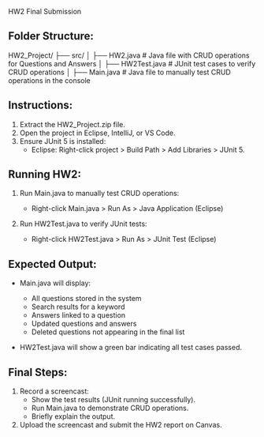 HW2 Final Submission

Folder Structure:
-----------------
HW2_Project/
├── src/
│   ├── HW2.java           # Java file with CRUD operations for Questions and Answers
│   ├── HW2Test.java       # JUnit test cases to verify CRUD operations
│   ├── Main.java          # Java file to manually test CRUD operations in the console

Instructions:
-------------
1. Extract the HW2_Project.zip file.
2. Open the project in Eclipse, IntelliJ, or VS Code.
3. Ensure JUnit 5 is installed:
   - Eclipse: Right-click project > Build Path > Add Libraries > JUnit 5.

Running HW2:
------------
1. Run Main.java to manually test CRUD operations:
   - Right-click Main.java > Run As > Java Application (Eclipse)

2. Run HW2Test.java to verify JUnit tests:
   - Right-click HW2Test.java > Run As > JUnit Test (Eclipse)

Expected Output:
----------------
- Main.java will display:
  * All questions stored in the system
  * Search results for a keyword
  * Answers linked to a question
  * Updated questions and answers
  * Deleted questions not appearing in the final list

- HW2Test.java will show a green bar indicating all test cases passed.

Final Steps:
------------
1. Record a screencast:
   - Show the test results (JUnit running successfully).
   - Run Main.java to demonstrate CRUD operations.
   - Briefly explain the output.
2. Upload the screencast and submit the HW2 report on Canvas.

